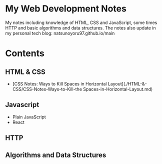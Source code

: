 # My Web Development Notes

My notes including knowledge of HTML, CSS and JavaScript, some times HTTP and basic algorithms and data structures.
The notes also update in my personal tech blog: natsunoyoru97.github.io/main

# Contents

## HTML & CSS
* [CSS Notes: Ways to Kill Spaces in Horizontal Layout](./HTML-&-CSS/CSS-Notes-Ways-to-Kill-the Spaces-in-Horizontal-Layout.md)

## Javascript

- Plain JavaScript
- React

## HTTP

## Algorithms and Data Structures
